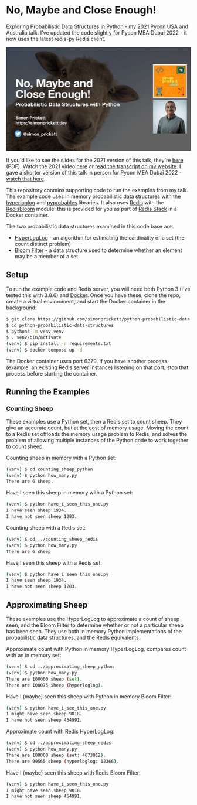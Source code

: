 # No, Maybe and Close Enough!

Exploring Probabilistic Data Structures in Python - my 2021 Pycon USA and Australia talk.  I've updated the code slightly for Pycon MEA Dubai 2022 - it now uses the latest redis-py Redis client.

![Title Page](counting_things.png)

If you'd like to see the slides for the 2021 version of this talk, they're [here](https://simonprickett.dev/no_maybe_and_close_enough_slides.pdf) (PDF).  Watch the 2021 video [here](https://www.youtube.com/watch?v=hM1JPkEUtks) or [read the transcript on my website](https://simonprickett.dev/no-maybe-and-good-enough-probabilistic-data-structures-in-python/).  I gave a shorter version of this talk in person for Pycon MEA Dubai 2022 - [watch that here](https://www.youtube.com/watch?v=tqy8WtjBe1Q).

This repository contains supporting code to run the examples from my talk.  The example code uses in memory probabilistic data structures with the [hyperloglog](https://pypi.org/project/hyperloglog/) and [pyprobables](https://pypi.org/project/pyprobables/) libraries.  It also uses [Redis](https://redis.io) with the [RedisBloom](https://redisbloom.io) module: this is provided for you as part of [Redis Stack](https://redis.io/docs/stack/get-started/) in a Docker container.

The two probabilistic data structures examined in this code base are:

* [HyperLogLog](https://en.wikipedia.org/wiki/HyperLogLog) - an algorithm for estimating the cardinality of a set (the count distinct problem)
* [Bloom Filter](https://en.wikipedia.org/wiki/Bloom_filter) - a data structure used to determine whether an element may be a member of a set

## Setup

To run the example code and Redis server, you will need both Python 3 (I've tested this with 3.8.6) and [Docker](https://www.docker.com/).  Once you have these, clone the repo, create a virtual environment, and start the Docker container in the background:

```bash
$ git clone https://github.com/simonprickett/python-probabilistic-data-structures.git
$ cd python-probabilistic-data-structures
$ python3 -m venv venv
$ . venv/bin/activate
(venv) $ pip install -r requirements.txt
(venv) $ docker compose up -d
```

The Docker container uses port 6379. If you have another process (example: an existing Redis server instance) listening on that port, stop that process before starting the container.

## Running the Examples

### Counting Sheep

These examples use a Python set, then a Redis set to count sheep.  They give an accurate count, but at the cost of memory usage.  Moving the count to a Redis set offloads the memory usage problem to Redis, and solves the problem of allowing multiple instances of the Python code to work together to count sheep.

Counting sheep in memory with a Python set:

```bash
(venv) $ cd counting_sheep_python
(venv) $ python how_many.py
There are 6 sheep.
```

Have I seen this sheep in memory with a Python set:

```bash
(venv) $ python have_i_seen_this_one.py
I have seen sheep 1934.
I have not seen sheep 1283.
```

Counting sheep with a Redis set:

```bash
(venv) $ cd ../counting_sheep_redis
(venv) $ python how_many.py
There are 6 sheep
```

Have I seen this sheep with a Redis set:

```bash
(venv) $ python have_i_seen_this_one.py
I have seen sheep 1934.
I have not seen sheep 1283.
```

## Approximating Sheep

These examples use the HyperLogLog to approximate a count of sheep seen, and the Bloom Filter to determine whether or not a particular sheep has been seen. They use both in memory Python implementations of the probabilistic data structures, and the Redis equivalents.

Approximate count with Python in memory HyperLogLog, compares count with an in memory set:

```bash
(venv) $ cd ../approximating_sheep_python
(venv) $ python how_many.py
There are 100000 sheep (set).
There are 100075 sheep (hyperloglog).
```
Have I (maybe) seen this sheep with Python in memory Bloom Filter:

```bash
(venv) $ python have_i_see_this_one.py
I might have seen sheep 9018.
I have not seen sheep 454991.
```

Approximate count with Redis HyperLogLog:

```bash
(venv) $ cd ../approximating_sheep_redis
(venv) $ python how_many.py
There are 100000 sheep (set: 4673012).
There are 99565 sheep (hyperloglog: 12366).
```

Have I (maybe) seen this sheep with Redis Bloom Filter:

```bash
(venv) $ python have_i_seen_this_one.py
I might have seen sheep 9018.
I have not seen sheep 454991.
```

